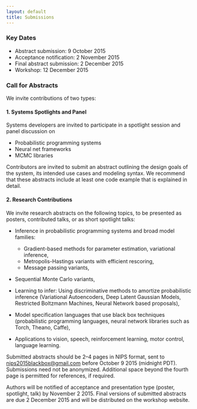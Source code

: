 ```yaml
---
layout: default
title: Submissions
---
```


### Key Dates 

- Abstract submission: 9 October 2015 
- Acceptance notification: 2 November 2015
- Final abstract submission: 2 December 2015
- Workshop: 12 December 2015

### Call for Abstracts

We invite contributions of two types:

#### 1. Systems Spotlights and Panel

Systems developers are invited to participate in a spotlight session and panel discussion on

- Probabilistic programming systems
- Neural net frameworks
- MCMC libraries

Contributors are invited to submit an abstract outlining the design goals of the system, its intended use cases and modeling syntax. We recommend that these abstracts include at least one code example that is explained in detail.

#### 2. Research Contributions

We invite research abstracts on the following topics, to be presented as posters, contributed talks, or as short spotlight talks:  

- Inference in probabilistic programming systems and broad model families:
    - Gradient-based methods for parameter estimation, variational inference,
    - Metropolis-Hastings variants with efficient rescoring,
    - Message passing variants,

- Sequential Monte Carlo variants,

- Learning to infer: Using discriminative methods to amortize probabilistic inference (Variational Autoencoders, Deep Latent Gaussian Models, Restricted Boltzmann Machines, Neural Network based proposals),

- Model specification languages that use black box techniques (probabilistic programming languages, neural network libraries such as Torch, Theano, Caffe),

- Applications to vision, speech, reinforcement learning, motor control, language learning. 

Submitted abstracts should be 2–4 pages in NIPS format, sent to [nips2015blackbox@gmail.com](mailto:nips2015blackbox@gmail.com) before October 9 2015 (midnight PDT). Submissions need not be anonymized. Additional space beyond the fourth page is permitted for references, if required. 

Authors will be notified of acceptance and presentation type (poster, spotlight, talk) by November 2 2015. Final versions of submitted abstracts are due 2 December 2015 and will be distributed on the workshop website.


